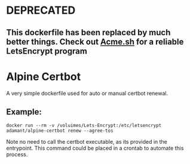 # DEPRECATED
## This dockerfile has been replaced by much better things. Check out [Acme.sh](https://acme.sh) for a reliable LetsEncrypt program

# Alpine Certbot

A very simple dockerfile used for auto or manual certbot renewal.


## Example:

``` docker run --rm -v /voluimes/Lets-Encrypt:/etc/letsencrypt adamant/alpine-certbot renew --agree-tos ```

Note no need to call the certbot executable, as its provided in the entrypoint. This command could be placed in a crontab to automate this process.
